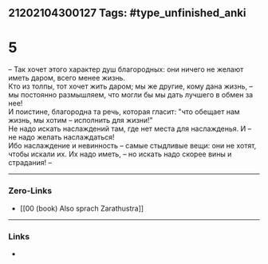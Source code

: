 21202104300127
Tags: #type_unfinished_anki 
---
# 5

– Так хочет этого характер душ благородных: они ничего не желают иметь даром, всего менее жизнь. <br>Кто из толпы, тот хочет жить даром; мы же другие, кому дана жизнь, – мы постоянно размышляем, что могли бы мы дать лучшего в обмен за нее! <br>И поистине, благородна та речь, которая гласит: "что обещает нам жизнь, мы хотим – исполнить для жизни!" <br>Не надо искать наслаждений там, где нет места для наслажденья. И – не надо желать наслаждаться! <br>Ибо наслаждение и невинность – самые стыдливые вещи: они не хотят, чтобы искали их. Их надо иметь, – но искать надо скорее вины и страдания! –

---
### Zero-Links
- [[00 (book) Also sprach Zarathustra]]
---
### Links
-